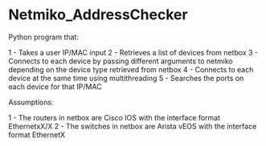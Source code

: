 # Netmiko_AddressChecker

Python program that:

1 - Takes a user IP/MAC input 
2 - Retrieves a list of devices from netbox
3 - Connects to each device by passing different arguments to netmiko depending on the device type retrieved from netbox
4 - Connects to each device at the same time using multithreading
5 - Searches the ports on each device for that IP/MAC


Assumptions:

1 - The routers in netbox are Cisco IOS with the interface format EthernetxX/X
2 - The switches in netbox are Arista vEOS with the interface format EthernetX